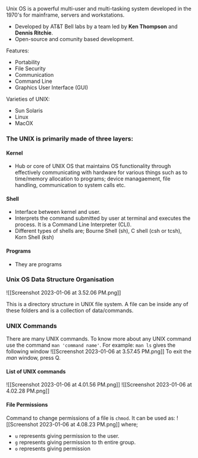 Unix OS is a powerful multi-user and multi-tasking system developed in the 1970's for mainframe, servers and workstations.
- Developed by AT&T Bell labs by a team led by **Ken Thompson** and **Dennis Ritchie**.
- Open-source and comunity based development.

Features:
- Portability
- File Security
- Communication
- Command Line
- Graphics User Interface (GUI)

Varieties of UNIX:
- Sun Solaris
- Linux
- MacOX


### The UNIX is primarily made of three layers:

#### Kernel
- Hub or core of UNIX OS that maintains OS functionality through effectively communicating with hardware for various things such as to time/memory allocation to programs; device managaement, file handling, communication to system calls etc.

#### Shell
- Interface between kernel and user.
- Interprets the command submitted by user at terminal and executes the process. It is a Command Line Interpreter (CLI).
- Different types of shells are; Bourne Shell (sh), C shell (csh or tcsh), Korn Shell (ksh)

#### Programs
- They are programs


### Unix OS Data Structure Organisation

![[Screenshot 2023-01-06 at 3.52.06 PM.png]]

This is a directory structure in UNIX file system. A file can be inside any of these folders and is a collection of data/commands.


### UNIX Commands
There are many UNIX commands. To know more about any UNIX command use the command `man 'command name'`.
For example: `man ls` gives the following window
![[Screenshot 2023-01-06 at 3.57.45 PM.png]]
To exit the *man* window, press Q.

#### List of UNIX commands
![[Screenshot 2023-01-06 at 4.01.56 PM.png]]
![[Screenshot 2023-01-06 at 4.02.28 PM.png]]

#### File Permissions
Command to change permissions of a file is `chmod`. It can be used as:
![[Screenshot 2023-01-06 at 4.08.23 PM.png]]
where; 
- `u` represents giving permission to the user.
- `g` represents giving permission to th entire group.
- `o` represents giving permission 